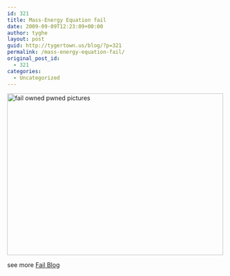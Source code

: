 ```yaml
---
id: 321
title: Mass-Energy Equation fail
date: 2009-09-09T12:23:09+00:00
author: tyghe
layout: post
guid: http://tygertown.us/blog/?p=321
permalink: /mass-energy-equation-fail/
original_post_id:
  - 321
categories:
  - Uncategorized
---
```

[<img class="mine_5098798" title="fail-owned-equation-fail" src="http://failblog.files.wordpress.com/2009/09/fail-owned-equation-fail.jpg" alt="fail owned pwned pictures" width="500" height="375" />](http://failblog.org/2009/09/09/mass%e2%80%93energy-equivalence-fail/)
  
see more [Fail Blog](http://failblog.org)